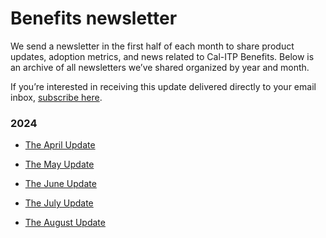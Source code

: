 # Benefits newsletter

We send a newsletter in the first half of each month to share product updates, adoption metrics, and news related to Cal-ITP Benefits. Below is an archive of all newsletters we’ve shared organized by year and month.

If you’re interested in receiving this update delivered directly to your email inbox, [subscribe here](https://share.hsforms.com/1uC9WaFRTQJOgZXEgplZrRQ3aanu?utm_source=hs_email&utm_medium=email&\_hsenc=p2ANqtz-83CN5gNFMDIl72kAgvLBPDaiYymXt4jVuntgiYzc3hwnvhlghSYQSOYZgY_Hbqew-LzXGA).

### 2024

- [The April Update](http://calitp-5519226.hs-sites.com/cal-itp-benefits-the-april-update)

- [The May Update](http://5519226.hs-sites.com/cal-itp-benefits-the-may-update)

- [The June Update](http://5519226.hs-sites.com/cal-itp-benefits-the-june-update)

- [The July Update](http://5519226.hs-sites.com/cal-itp-benefits-the-july-update)

- [The August Update](http://5519226.hs-sites.com/cal-itp-benefits-the-august-update)

<!--
- [The September Update]()

- [The October Update]()

- [The November Update]()

- [The December Update]()
-->
